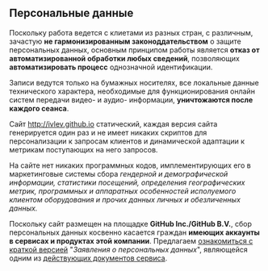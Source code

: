 ## Персональные данные

Поскольку работа ведется с клиетами из разных стран, с различным, зачастую **не гармонизированным законоддательством** о защите персональных данных, основным принципом работы является **отказ от автоматизированной обработки любых сведений**, позволяющих **автоматизировать процесс** однозначной идентификации.

Записи ведутся только на бумажных носителях, все локальные данные технического характера, необходимые для функционирования онлайн систем передачи видео- и аудио- информации, **уничтожаются после каждого сеанса**.

Сайт http://ivlev.github.io статический, каждая версия сайта генерируется один раз и не имеет никаких скриптов для персонализации к запросам клиентов и динамической адаптации к метрикам поступающих на него запросов.

На сайте нет никаких программных кодов, имплементирующих его в маркетинговые системы сбора *гендерной и демографической информации, статистики посещений, определения географических метрик, программных и аппаратных особенностей исполуемого клиентом оборудования и прочих данных личных и обезличенных данных.*

Поскольку сайт размещен на площадке **GitHub Inc./GitHub B.V.**, сбор персональных данных косвенно касается граждан **имеющих аккаунты в сервисах и продуктах этой компании**. Предлагаем [ознакомиться с краткой версией](https://docs.github.com/en/site-policy/privacy-policies/github-privacy-statement) "*Заявления о персональных данных*", являющейся одним из [действующих документов сервиса](https://docs.github.com/en).